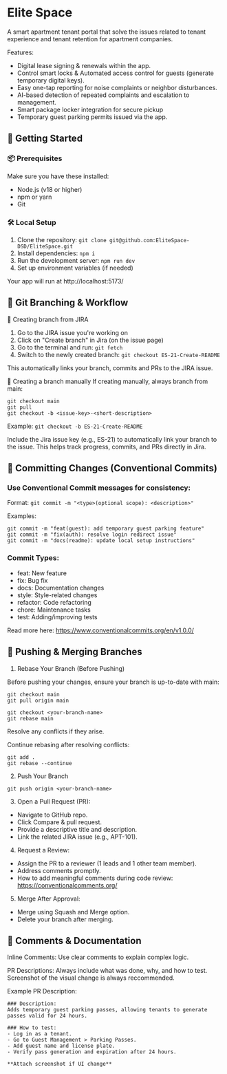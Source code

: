# Elite Space

A smart apartment tenant portal that solve the issues related to tenant experience and tenant retention for apartment companies.

Features:

- Digital lease signing & renewals within the app.
- Control smart locks & Automated access control for guests (generate temporary digital keys).
- Easy one-tap reporting for noise complaints or neighbor disturbances.
- AI-based detection of repeated complaints and escalation to management.
- Smart package locker integration for secure pickup
- Temporary guest parking permits issued via the app.

## 🚀 Getting Started

### 📦 Prerequisites

Make sure you have these installed:

- Node.js (v18 or higher)
- npm or yarn
- Git

### 🛠 Local Setup

1. Clone the repository:
   `git clone git@github.com:EliteSpace-DSD/EliteSpace.git`
2. Install dependencies: `npm i`
3. Run the development server: `npm run dev`
4. Set up environment variables (if needed)

Your app will run at http://localhost:5173/

## 🌳 Git Branching & Workflow

🔹 Creating branch from JIRA

1. Go to the JIRA issue you're working on
2. Click on "Create branch" in Jira (on the issue page)
3. Go to the terminal and run: `git fetch`
4. Switch to the newly created branch: `git checkout ES-21-Create-README`

This automatically links your branch, commits and PRs to the JIRA issue.

🔹 Creating a branch manually
If creating manually, always branch from main:

```
git checkout main
git pull
git checkout -b <issue-key>-<short-description>
```

Example: `git checkout -b ES-21-Create-README`

Include the Jira issue key (e.g., ES-21) to automatically link your branch to the issue. This helps track progress, commits, and PRs directly in Jira.

## 🔄 Committing Changes (Conventional Commits)

### Use Conventional Commit messages for consistency:

Format: `git commit -m "<type>(optional scope): <description>"`

Examples:

```
git commit -m "feat(guest): add temporary guest parking feature"
git commit -m "fix(auth): resolve login redirect issue"
git commit -m "docs(readme): update local setup instructions"
```

### Commit Types:

- feat: New feature
- fix: Bug fix
- docs: Documentation changes
- style: Style-related changes
- refactor: Code refactoring
- chore: Maintenance tasks
- test: Adding/improving tests

Read more here: https://www.conventionalcommits.org/en/v1.0.0/

## 🔀 Pushing & Merging Branches

1. Rebase Your Branch (Before Pushing)

Before pushing your changes, ensure your branch is up-to-date with main:

```
git checkout main
git pull origin main

git checkout <your-branch-name>
git rebase main
```

Resolve any conflicts if they arise.

Continue rebasing after resolving conflicts:

```
git add .
git rebase --continue
```

2. Push Your Branch

`git push origin <your-branch-name>`

3. Open a Pull Request (PR):

- Navigate to GitHub repo.
- Click Compare & pull request.
- Provide a descriptive title and description.
- Link the related JIRA issue (e.g., APT-101).

4. Request a Review:

- Assign the PR to a reviewer (1 leads and 1 other team member).
- Address comments promptly.
- How to add meaningful comments during code review: https://conventionalcomments.org/

5. Merge After Approval:

- Merge using Squash and Merge option.
- Delete your branch after merging.

## 💬 Comments & Documentation

Inline Comments: Use clear comments to explain complex logic.

PR Descriptions: Always include what was done, why, and how to test. Screenshot of the visual change is always reccommended.

Example PR Description:

```
### Description:
Adds temporary guest parking passes, allowing tenants to generate passes valid for 24 hours.

### How to test:
- Log in as a tenant.
- Go to Guest Management > Parking Passes.
- Add guest name and license plate.
- Verify pass generation and expiration after 24 hours.

**Attach screenshot if UI change**
```
